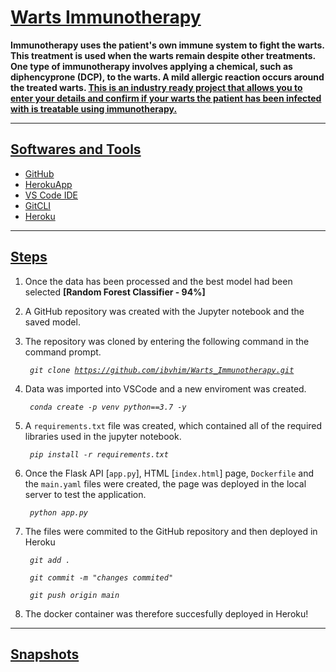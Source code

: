 # <u><b>Warts Immunotherapy</u></b>
<b> Immunotherapy uses the patient's own immune system to fight the warts. This treatment is used when the warts remain despite other treatments. One type of immunotherapy involves applying a chemical, such as diphencyprone (DCP), to the warts. A mild allergic reaction occurs around the treated warts. <u>This is an industry ready project that allows you to enter your details and confirm if your warts the patient has been infected with is treatable using immunotherapy. </b></u>

***
## <u><b>Softwares and Tools</u></b>

- [GitHub](https://www.github.com/ibvhim)
- [HerokuApp](https://www.heroku.com)
- [VS Code IDE](https://code.visualstudio.com/)
- [GitCLI](https://git-scm.com/docs/gitcli)
- [Heroku](https://heroku.com)

***
## <u><b>Steps</u></b>

1. Once the data has been processed and the best model had been selected <b>[Random Forest Classifier - 94%]</b>

2. A GitHub repository was created with the Jupyter notebook and the saved model.

3. The repository was cloned by entering the following command in the command prompt.
    <i><pre><code> git clone https://github.com/ibvhim/Warts_Immunotherapy.git </pre></code></i>

4. Data was imported into VSCode and a new enviroment was created.
    <i><pre><code> conda create -p venv python==3.7 -y </pre></code></i>

5. A `requirements.txt` file was created, which contained all of the required libraries used in the jupyter notebook.
    <i><pre><code> pip install -r requirements.txt </pre></code></i>
    
6. Once the Flask API [`app.py`], HTML [`index.html`] page, `Dockerfile` and the `main.yaml` files were created, the page was deployed in the local server to test the application.
    <i><pre><code> python app.py </pre></code></i>
   
7.  The files were commited to the GitHub repository and then deployed in Heroku
    <i><pre><code> git add . </pre></code></i>
    <i><pre><code> git commit -m "changes commited" </pre></code></i>
    <i><pre><code> git push origin main </pre></code></i>
    
8. The docker container was therefore succesfully deployed in Heroku!

***
## <u><b>Snapshots</u></b>



    


